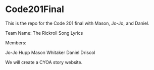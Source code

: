 # Code201Final
This is the repo for the Code 201 final with Mason, Jo-Jo, and Daniel.


Team Name: The Rickroll Song Lyrics

Members:

Jo-Jo Hupp
Mason Whitaker
Daniel Driscol

We will create a CYOA story website.